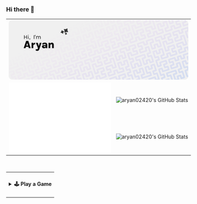 ### Hi there 👋

<table border="0">
  <tr>
    <td colspan="2">
      <picture>
        <source
          media="(prefers-color-scheme: dark)"
          srcset="images/banner.png"
        />
        <img
          src="images/banner_light.png"
          alt="Hi, I'm Aryan"
        />
      </picture>
    </td>
  </tr>
  <tr>
    <td rowspan="2">
      <picture>
        <source
          media="(prefers-color-scheme: dark)"
          srcset="userfetch/info.svg"
          width="390"
        />
        <img
          src="userfetch/info_light.svg"
          alt="aryan02420's GitHub Stats"
          width="390"
        />
      </picture>
    </td>
    <td>
      <picture>
        <source
          media="(prefers-color-scheme: dark)"
          srcset="https://github-readme-stats.vercel.app/api?username=aryan02420&show_icons=true&hide_title=true&hide_border=true&border_radius=12&include_all_commits=true&count_private=true&bg_color=18181B&icon_color=4ade80&text_color=fcfcfc&title_color=4ade80"
          width="380"
        />
        <img
          src="https://github-readme-stats.vercel.app/api?username=aryan02420&show_icons=true&hide_title=true&hide_border=true&border_radius=12&include_all_commits=true&count_private=true&bg_color=f0f0f0&icon_color=3b82f6&text_color=232627&title_color=3b82f6"
          alt="aryan02420's GitHub Stats"
          width="380"
        />
      </picture>
    </td>
  </tr>
  <tr>
    <td>
      <picture>
        <source
          media="(prefers-color-scheme: dark)"
          srcset="https://github-readme-stats.vercel.app/api/top-langs/?username=aryan02420&layout=compact&hide_title=true&langs_count=6&hide_border=true&border_radius=12&card_width=380&bg_color=18181B&icon_color=4ade80&text_color=fcfcfc&title_color=4ade80"
          width="380"
        />
        <img
          src="https://github-readme-stats.vercel.app/api/top-langs/?username=aryan02420&layout=compact&hide_title=true&langs_count=6&hide_border=true&border_radius=12&card_width=380&bg_color=f0f0f0&icon_color=3b82f6&text_color=232627&title_color=3b82f6"
          alt="aryan02420's GitHub Stats"
          width="380"
        />
      </picture>
    </td>
  </tr>
</table>


<br/>

<table>
  <tr>
    <td>
      <h4>
        <details>
          <summary>🕹️ Play a Game</summary>
          <!--START_SECTION:wreadle--><!--VAR:wreadle state=8ib0jj4gn0g418j000hrk8rqo4p42lbbo-->

<p align="center">
<table>
<tr><th>

# <img height="32px" src="https://raw.githubusercontent.com/aryan02420/wordle/main/public/images/timer.svg" alt="timer" /> WORDLE

</th></tr>
<tr><td>

<br/>

</td></tr>
<tr><td><p align="center">

|      |      |      |      |      |
| ---- | ---- | ---- | ---- | ---- |
|<img height="40px" src="https://raw.githubusercontent.com/aryan02420/wordle/main/public/images/c1.png" />|<img height="40px" src="https://raw.githubusercontent.com/aryan02420/wordle/main/public/images/h1.png" />|<img height="40px" src="https://raw.githubusercontent.com/aryan02420/wordle/main/public/images/o1.png" />|<img height="40px" src="https://raw.githubusercontent.com/aryan02420/wordle/main/public/images/r1.png" />|<img height="40px" src="https://raw.githubusercontent.com/aryan02420/wordle/main/public/images/d1.png" />|
|<img height="40px" src="https://raw.githubusercontent.com/aryan02420/wordle/main/public/images/p1.png" />|<img height="40px" src="https://raw.githubusercontent.com/aryan02420/wordle/main/public/images/l2.png" />|<img height="40px" src="https://raw.githubusercontent.com/aryan02420/wordle/main/public/images/a2.png" />|<img height="40px" src="https://raw.githubusercontent.com/aryan02420/wordle/main/public/images/t3.png" />|<img height="40px" src="https://raw.githubusercontent.com/aryan02420/wordle/main/public/images/e3.png" />|
|<img height="40px" src="https://raw.githubusercontent.com/aryan02420/wordle/main/public/images/q0.png" />|<img height="40px" src="https://raw.githubusercontent.com/aryan02420/wordle/main/public/images/cursor.png" />|<img height="40px" src="https://raw.githubusercontent.com/aryan02420/wordle/main/public/images/blank.png" />|<img height="40px" src="https://raw.githubusercontent.com/aryan02420/wordle/main/public/images/blank.png" />|<img height="40px" src="https://raw.githubusercontent.com/aryan02420/wordle/main/public/images/blank.png" />|
|<img height="40px" src="https://raw.githubusercontent.com/aryan02420/wordle/main/public/images/blank.png" />|<img height="40px" src="https://raw.githubusercontent.com/aryan02420/wordle/main/public/images/blank.png" />|<img height="40px" src="https://raw.githubusercontent.com/aryan02420/wordle/main/public/images/blank.png" />|<img height="40px" src="https://raw.githubusercontent.com/aryan02420/wordle/main/public/images/blank.png" />|<img height="40px" src="https://raw.githubusercontent.com/aryan02420/wordle/main/public/images/blank.png" />|
|<img height="40px" src="https://raw.githubusercontent.com/aryan02420/wordle/main/public/images/blank.png" />|<img height="40px" src="https://raw.githubusercontent.com/aryan02420/wordle/main/public/images/blank.png" />|<img height="40px" src="https://raw.githubusercontent.com/aryan02420/wordle/main/public/images/blank.png" />|<img height="40px" src="https://raw.githubusercontent.com/aryan02420/wordle/main/public/images/blank.png" />|<img height="40px" src="https://raw.githubusercontent.com/aryan02420/wordle/main/public/images/blank.png" />|
|<img height="40px" src="https://raw.githubusercontent.com/aryan02420/wordle/main/public/images/blank.png" />|<img height="40px" src="https://raw.githubusercontent.com/aryan02420/wordle/main/public/images/blank.png" />|<img height="40px" src="https://raw.githubusercontent.com/aryan02420/wordle/main/public/images/blank.png" />|<img height="40px" src="https://raw.githubusercontent.com/aryan02420/wordle/main/public/images/blank.png" />|<img height="40px" src="https://raw.githubusercontent.com/aryan02420/wordle/main/public/images/blank.png" />|


</p></td></tr>
<tr><td><p align="center">guess must be a five letter word</p></td></tr>
<tr><td><p align="center">

<br/>

</p></td></tr>
<tr><td><p align="center"><a href="https://wreadle.02420.dev/aryan02420/aryan02420/wordle/q"><img height="40px" src="https://raw.githubusercontent.com/aryan02420/wordle/main/public/images/q0.png" /></a> &nbsp;<a href="https://wreadle.02420.dev/aryan02420/aryan02420/wordle/w"><img height="40px" src="https://raw.githubusercontent.com/aryan02420/wordle/main/public/images/w0.png" /></a> &nbsp;<a href="https://wreadle.02420.dev/aryan02420/aryan02420/wordle/e"><img height="40px" src="https://raw.githubusercontent.com/aryan02420/wordle/main/public/images/e3.png" /></a> &nbsp;<a href="https://wreadle.02420.dev/aryan02420/aryan02420/wordle/r"><img height="40px" src="https://raw.githubusercontent.com/aryan02420/wordle/main/public/images/r1.png" /></a> &nbsp;<a href="https://wreadle.02420.dev/aryan02420/aryan02420/wordle/t"><img height="40px" src="https://raw.githubusercontent.com/aryan02420/wordle/main/public/images/t3.png" /></a> &nbsp;<a href="https://wreadle.02420.dev/aryan02420/aryan02420/wordle/y"><img height="40px" src="https://raw.githubusercontent.com/aryan02420/wordle/main/public/images/y0.png" /></a> &nbsp;<a href="https://wreadle.02420.dev/aryan02420/aryan02420/wordle/u"><img height="40px" src="https://raw.githubusercontent.com/aryan02420/wordle/main/public/images/u0.png" /></a> &nbsp;<a href="https://wreadle.02420.dev/aryan02420/aryan02420/wordle/i"><img height="40px" src="https://raw.githubusercontent.com/aryan02420/wordle/main/public/images/i0.png" /></a> &nbsp;<a href="https://wreadle.02420.dev/aryan02420/aryan02420/wordle/o"><img height="40px" src="https://raw.githubusercontent.com/aryan02420/wordle/main/public/images/o1.png" /></a> &nbsp;<a href="https://wreadle.02420.dev/aryan02420/aryan02420/wordle/p"><img height="40px" src="https://raw.githubusercontent.com/aryan02420/wordle/main/public/images/p1.png" /></a> &nbsp;</p></td></tr>
<tr><td><p align="center"><a href="https://wreadle.02420.dev/aryan02420/aryan02420/wordle/a"><img height="40px" src="https://raw.githubusercontent.com/aryan02420/wordle/main/public/images/a2.png" /></a> &nbsp;<a href="https://wreadle.02420.dev/aryan02420/aryan02420/wordle/s"><img height="40px" src="https://raw.githubusercontent.com/aryan02420/wordle/main/public/images/s0.png" /></a> &nbsp;<a href="https://wreadle.02420.dev/aryan02420/aryan02420/wordle/d"><img height="40px" src="https://raw.githubusercontent.com/aryan02420/wordle/main/public/images/d1.png" /></a> &nbsp;<a href="https://wreadle.02420.dev/aryan02420/aryan02420/wordle/f"><img height="40px" src="https://raw.githubusercontent.com/aryan02420/wordle/main/public/images/f0.png" /></a> &nbsp;<a href="https://wreadle.02420.dev/aryan02420/aryan02420/wordle/g"><img height="40px" src="https://raw.githubusercontent.com/aryan02420/wordle/main/public/images/g0.png" /></a> &nbsp;<a href="https://wreadle.02420.dev/aryan02420/aryan02420/wordle/h"><img height="40px" src="https://raw.githubusercontent.com/aryan02420/wordle/main/public/images/h1.png" /></a> &nbsp;<a href="https://wreadle.02420.dev/aryan02420/aryan02420/wordle/j"><img height="40px" src="https://raw.githubusercontent.com/aryan02420/wordle/main/public/images/j0.png" /></a> &nbsp;<a href="https://wreadle.02420.dev/aryan02420/aryan02420/wordle/k"><img height="40px" src="https://raw.githubusercontent.com/aryan02420/wordle/main/public/images/k0.png" /></a> &nbsp;<a href="https://wreadle.02420.dev/aryan02420/aryan02420/wordle/l"><img height="40px" src="https://raw.githubusercontent.com/aryan02420/wordle/main/public/images/l2.png" /></a> &nbsp;</p></td></tr>
<tr><td><p align="center"><a href="https://wreadle.02420.dev/aryan02420/aryan02420/wordle/bksp"><img height="40px" src="https://raw.githubusercontent.com/aryan02420/wordle/main/public/images/bksp.png" /></a> &nbsp;<a href="https://wreadle.02420.dev/aryan02420/aryan02420/wordle/z"><img height="40px" src="https://raw.githubusercontent.com/aryan02420/wordle/main/public/images/z0.png" /></a> &nbsp;<a href="https://wreadle.02420.dev/aryan02420/aryan02420/wordle/x"><img height="40px" src="https://raw.githubusercontent.com/aryan02420/wordle/main/public/images/x0.png" /></a> &nbsp;<a href="https://wreadle.02420.dev/aryan02420/aryan02420/wordle/c"><img height="40px" src="https://raw.githubusercontent.com/aryan02420/wordle/main/public/images/c1.png" /></a> &nbsp;<a href="https://wreadle.02420.dev/aryan02420/aryan02420/wordle/v"><img height="40px" src="https://raw.githubusercontent.com/aryan02420/wordle/main/public/images/v0.png" /></a> &nbsp;<a href="https://wreadle.02420.dev/aryan02420/aryan02420/wordle/b"><img height="40px" src="https://raw.githubusercontent.com/aryan02420/wordle/main/public/images/b0.png" /></a> &nbsp;<a href="https://wreadle.02420.dev/aryan02420/aryan02420/wordle/n"><img height="40px" src="https://raw.githubusercontent.com/aryan02420/wordle/main/public/images/n0.png" /></a> &nbsp;<a href="https://wreadle.02420.dev/aryan02420/aryan02420/wordle/m"><img height="40px" src="https://raw.githubusercontent.com/aryan02420/wordle/main/public/images/m0.png" /></a> &nbsp;<a href="https://wreadle.02420.dev/aryan02420/aryan02420/wordle/enter"><img height="40px" src="https://raw.githubusercontent.com/aryan02420/wordle/main/public/images/enter.png" /></a> &nbsp;</p></td></tr>
</table>
</p>

<!--END_SECTION:wreadle-->
        </details>
      </h4>
    </td>
  </tr>
</table>

<!--
**aryan02420/aryan02420** is a ✨ _special_ ✨ repository because its `README.md` (this file) appears on your GitHub profile.

Here are some ideas to get you started:

- 🔭 I’m currently working on ...
- 🌱 I’m currently learning ...
- 👯 I’m looking to collaborate on ...
- 🤔 I’m looking for help with ...
- 💬 Ask me about ...
- 📫 How to reach me: ...
- 😄 Pronouns: ...
- ⚡ Fun fact: ...
-->

